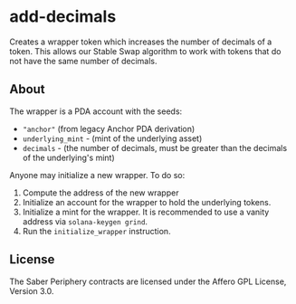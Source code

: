 # add-decimals

Creates a wrapper token which increases the number of decimals of a token. This allows our Stable Swap algorithm to work with tokens that do not have the same number of decimals.

## About

The wrapper is a PDA account with the seeds:

- `"anchor"` (from legacy Anchor PDA derivation)
- `underlying_mint` - (mint of the underlying asset)
- `decimals` - (the number of decimals, must be greater than the decimals of the underlying's mint)

Anyone may initialize a new wrapper. To do so:

1. Compute the address of the new wrapper
2. Initialize an account for the wrapper to hold the underlying tokens.
3. Initialize a mint for the wrapper. It is recommended to use a vanity address via `solana-keygen grind`.
4. Run the `initialize_wrapper` instruction.

## License

The Saber Periphery contracts are licensed under the Affero GPL License, Version 3.0.
